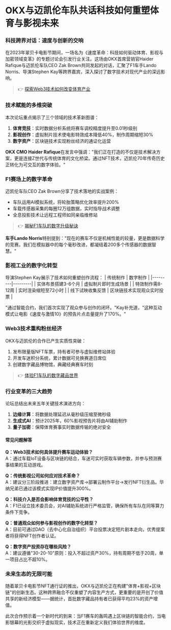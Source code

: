 # OKX与迈凯伦车队共话科技如何重塑体育与影视未来

### 科技跨界对话：速度与创新的交响
在2023年翠贝卡电影节期间，一场名为《速度革命：科技如何驱动体育、影视与加密领域变革》的专题讨论会引发行业关注。这场由OKX首席营销官Haider Rafique与迈凯伦车队CEO Zak Brown共同发起的对话，汇聚了F1车手Lando Norris、导演Stephen Kay等跨界嘉宾，深入探讨了数字技术对现代产业的深远影响。

> 👉 [探索Web3技术如何改变体育产业](https://bit.ly/okx_welcome)

### 技术赋能的多维突破
本次论坛重点揭示了三个领域的技术革新图谱：
1. **体育竞技**：实时数据分析系统将赛车调校精度提升至0.01秒级别
2. **影视创作**：虚拟制片技术使电影特效成本降低40%，制作周期缩短30%
3. **数字资产**：区块链技术实现粉丝经济的通证化运营

**OKX CMO Haider Rafique**在发言中强调："我们正在打造的不仅是技术解决方案，更是连接Z世代与传统体育的文化桥梁。通过NFT技术，迈凯伦70年传奇历史正转化为可交互的数字体验。"

### F1赛场上的数字革命
迈凯伦车队CEO Zak Brown分享了技术落地的实战案例：
- 车队运用AI模拟系统，将轮胎策略优化效率提升200%
- 车载传感器采集的每圈12万组数据，实时指导战术调整
- 全息投影技术让远程工程师如同亲临维修站

> 👉 [揭秘F1车队的数字升级秘诀](https://bit.ly/okx_welcome)

**车手Lando Norris**特别提到："现在的赛车不仅是机械性能的较量，更是数据科学的竞赛。我们在模拟器中的每个毫秒改进，都凝结着200多个传感器的数据智慧。"

### 影视工业的数字化转型
导演Stephen Kay展示了技术如何重塑创作流程：
| 传统制作 | 数字制作 |
|---------|---------|
| 实体布景搭建3-6个月 | 虚拟制片即时生成场景 |
| 特效制作需8-12周 | 实时渲染缩短至72小时 |
| 线下试映收集反馈 | 区块链技术实现观众实时投票 |

"通过智能合约，我们首次实现了观众参与创作的闭环。"Kay补充道，"这种互动模式让电影《速度与激情10》的预告片点击量提升了170%。"

### Web3技术重构粉丝经济
OKX与迈凯伦的合作已产生实质性突破：
1. 发布限量版NFT车票，持有者可参与虚拟维修站体验
2. 开发车迷积分系统，累计数据可兑换赛道日席位
3. 创建数字藏品博物馆，典藏经典赛车时刻

> 👉 [体验F1车队的数字藏品世界](https://bit.ly/okx_welcome)

### 行业变革的三大趋势
论坛总结出未来五年关键技术演进方向：
1. **边缘计算**：将数据处理延迟从毫秒级压缩至微秒级
2. **生成式AI**：预计2025年，60%影视预告片将由AI辅助制作
3. **量子加密**：保障体育赛事实时数据传输的绝对安全

#### 常见问题解答
**Q：Web3技术如何具体提升赛车运动体验？**  
A：通过车载IoT设备与区块链的结合，车迷可实时获取车辆参数，并参与预测赛事结果的互动游戏。

**Q：传统影视公司如何应对技术革命？**  
A：建议分三阶段推进：建立数字资产库→部署云制作平台→发行NFT衍生品。华纳兄弟已通过该模式实现IP价值提升300%。

**Q：科技介入是否会影响体育竞技的公平性？**  
A：F1已设立技术委员会，对AI辅助系统进行严格监管，确保所有车队在同等算力条件下竞争。

**Q：普通观众如何参与影视创作的数字化转型？**  
A：目前可通过DAO（去中心化自治组织）平台投票决定短片剧本走向，优秀提案者将获得NFT创作者认证。

**Q：数字资产投资存在哪些风险？**  
A：建议遵循"30-20-10"原则：投入不超过资产30%，持有周期不低于20周，单一项目占比不超10%。

### 未来生态的无限可能
随着翠贝卡电影节NFT通行证的推出，OKX与迈凯伦正在构建"体育+影视+区块链"的创新生态。这种跨界融合不仅重塑了内容生产方式，更重要的是开创了价值共享的新经济模型——据统计，首批数字藏品持有者已获得平均23%的资产增值。

此次合作预示着一个新时代的到来：当F1赛车的轰鸣遇上区块链的智能合约，当电影银幕的光影交织于虚拟现实，技术正在重新定义我们体验世界的维度。